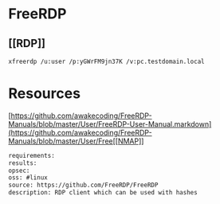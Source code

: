 # FreeRDP

## [[RDP]]
```bash
xfreerdp /u:user /p:yGWrFM9jn37K /v:pc.testdomain.local
```

# Resources
[https://github.com/awakecoding/FreeRDP-Manuals/blob/master/User/FreeRDP-User-Manual.markdown](https://github.com/awakecoding/FreeRDP-Manuals/blob/master/User/Free[[NMAP]]


```meta
requirements: 
results: 
opsec: 
oss: #linux
source: https://github.com/FreeRDP/FreeRDP
description: RDP client which can be used with hashes
```